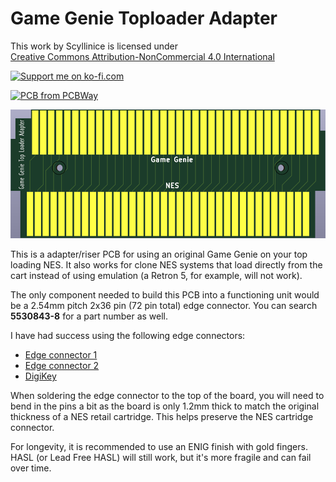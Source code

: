 # Game Genie Toploader Adapter

<p xmlns:cc="http://creativecommons.org/ns#" >This work by <span property="cc:attributionName">Scyllinice</span> is licensed under <a href="https://creativecommons.org/licenses/by-nc/4.0/?ref=chooser-v1" target="_blank" rel="license noopener noreferrer" style="display:inline-block;">Creative Commons Attribution-NonCommercial 4.0 International<img style="height:22px!important;margin-left:3px;vertical-align:text-bottom;" src="https://mirrors.creativecommons.org/presskit/icons/cc.svg?ref=chooser-v1" alt=""><img style="height:22px!important;margin-left:3px;vertical-align:text-bottom;" src="https://mirrors.creativecommons.org/presskit/icons/by.svg?ref=chooser-v1" alt=""><img style="height:22px!important;margin-left:3px;vertical-align:text-bottom;" src="https://mirrors.creativecommons.org/presskit/icons/nc.svg?ref=chooser-v1" alt=""></a></p>

<a href='https://ko-fi.com/scyllinice' target='_blank'><img height='36' style='border:0px;height:36px;' src='https://storage.ko-fi.com/cdn/kofi2.png?v=3' border='0' alt='Support me on ko-fi.com' /></a>

<a href="https://www.pcbway.com/project/shareproject/Game_Genie_Toploader_Adapter_25efb8dd.html"><img src="https://www.pcbway.com/project/img/images/frompcbway-1220.png" alt="PCB from PCBWay" /></a>


![Render](<Game Genie Toploader Adapter.png>)

This is a adapter/riser PCB for using an original Game Genie on your top loading NES. It also works for clone NES systems that load directly from the cart instead of using emulation (a Retron 5, for example, will not work).

The only component needed to build this PCB into a functioning unit would be a 2.54mm pitch 2x36 pin (72 pin total) edge connector. You can search **5530843-8** for a part number as well.

I have had success using the following edge connectors:

* [Edge connector 1](https://www.aliexpress.us/item/3256802817047324.html)
* [Edge connector 2](https://www.aliexpress.us/item/2251832843397196.html)
* [DigiKey](https://www.digikey.com/en/products/detail/te-connectivity-amp-connectors/5530843-8/770547)

When soldering the edge connector to the top of the board, you will need to bend in the pins a bit as the board is only 1.2mm thick to match the original thickness of a NES retail cartridge. This helps preserve the NES cartridge connector. 

For longevity, it is recommended to use an ENIG finish with gold fingers. HASL (or Lead Free HASL) will still work, but it's more fragile and can fail over time.